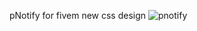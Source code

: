 pNotify for fivem
new css design
![pnotify](https://user-images.githubusercontent.com/99654331/210312465-dba68247-1660-4ed3-85c4-3a824e59284b.PNG)
